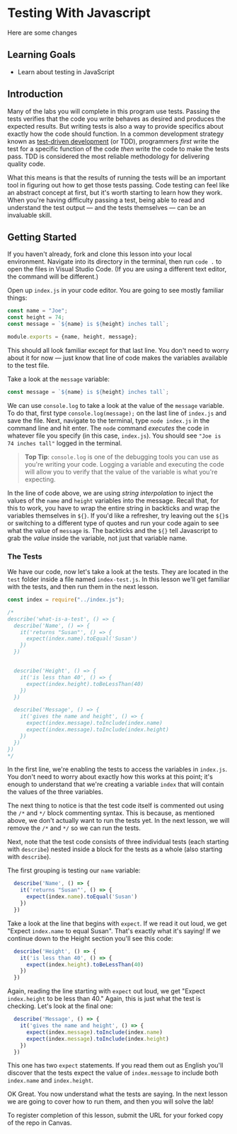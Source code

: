 # Testing With Javascript
Here are some changes
## Learning Goals

* Learn about testing in JavaScript

## Introduction

Many of the labs you will complete in this program use tests. Passing the tests
verifies that the code you write behaves as desired and produces the expected
results. But writing tests is also a way to provide specifics about exactly how
the code should function. In a common development strategy known as [test-driven
development][tdd] (or TDD), programmers _first_ write the test for a specific
function of the code _then_ write the code to make the tests pass. TDD is
considered the most reliable methodology for delivering quality code.

What this means is that the results of running the tests will be an important
tool in figuring out how to get those tests passing. Code testing can feel like
an abstract concept at first, but it's worth starting to learn how they work.
When you're having difficulty passing a test, being able to read and understand
the test output &mdash; and the tests themselves &mdash; can be an invaluable
skill.

## Getting Started

If you haven't already, fork and clone this lesson into your local environment.
Navigate into its directory in the terminal, then run `code .` to open the files
in Visual Studio Code. (If you are using a different text editor, the command
will be different.)

Open up `index.js` in your code editor. You are going to see mostly familiar
things:

```javascript
const name = "Joe";
const height = 74;
const message = `${name} is ${height} inches tall`;

module.exports = {name, height, message};
```

This should all look familiar except for that last line. You don't need to worry
about it for now &mdash; just know that line of code makes the variables
available to the test file.

Take a look at the `message` variable:

```js
const message = `${name} is ${height} inches tall`;
```

We can use `console.log` to take a look at the value of the `message` variable.
To do that, first type `console.log(message);` on the last line of `index.js`
and save the file. Next, navigate to the terminal, type `node index.js` in the
command line and hit enter. The `node` command _executes_ the code in whatever
file you specify (in this case, `index.js`). You should see `"Joe is 74 inches
tall"` logged in the terminal.

> **Top Tip**: `console.log` is one of the debugging tools you can use as you're writing your code. Logging a variable and executing the code will allow you to verify that the value of the variable is what you're expecting.

In the line of code above, we are using _string interpolation_ to inject the
values of the `name` and `height` variables into the message. Recall that, for
this to work, you have to wrap the entire string in backticks and wrap the
variables themselves in `${}`. If you'd like a refresher, try leaving out the
`${}`s or switching to a different type of quotes and run your code again to see
what the value of `message` is. The backticks and the `${}` tell Javascript to
grab the _value_ inside the variable, not just that variable name.

### The Tests

We have our code, now let's take a look at the tests. They are located in the
`test` folder inside a file named `index-test.js`. In this lesson we'll get
familiar with the tests, and then run them in the next lesson.

```javascript
const index = require("../index.js");

/*
describe('what-is-a-test', () => {
  describe('Name', () => {
    it('returns "Susan"', () => {
      expect(index.name).toEqual('Susan')
    })
  })


  describe('Height', () => {
    it('is less than 40', () => {
      expect(index.height).toBeLessThan(40)
    })
  })

  describe('Message', () => {
    it('gives the name and height', () => {
      expect(index.message).toInclude(index.name)
      expect(index.message).toInclude(index.height)
    })
  })
})
*/
```

In the first line, we're enabling the tests to access the variables in
`index.js`. You don't need to worry about exactly how this works at this point;
it's enough to understand that we're creating a variable `index` that will
contain the values of the three variables.

The next thing to notice is that the test code itself is commented out using the
`/*` and `*/` block commenting syntax. This is because, as mentioned above, we
don't actually want to run the tests yet. In the next lesson, we will remove the
`/*` and `*/` so we can run the tests.

Next, note that the test code consists of three individual tests (each starting
with `describe`) nested inside a block for the tests as a whole (also starting
with `describe`).

The first grouping is testing our `name` variable:

```javascript
  describe('Name', () => {
    it('returns "Susan"', () => {
      expect(index.name).toEqual('Susan')
    })
  })
```

Take a look at the line that begins with `expect`. If we read it out loud, we
get "Expect `index.name` to equal Susan". That's exactly what it's saying! If we
continue down to the Height section you'll see this code:

```javascript
  describe('Height', () => {
    it('is less than 40', () => {
      expect(index.height).toBeLessThan(40)
    })
  })
```

Again, reading the line starting with `expect` out loud, we get "Expect
`index.height` to be less than 40." Again, this is just what the test is
checking. Let's look at the final one:

```javascript
  describe('Message', () => {
    it('gives the name and height', () => {
      expect(index.message).toInclude(index.name)
      expect(index.message).toInclude(index.height)
    })
  })
```

This one has two `expect` statements. If you read them out as English you'll
discover that the tests expect the value of `index.message` to include both
`index.name` and `index.height`.

OK Great. You now understand what the tests are saying. In the next lesson we
are going to cover how to run them, and then you will solve the lab!

To register completion of this lesson, submit the URL for your forked copy of
the repo in Canvas.

[tdd]: https://en.wikipedia.org/wiki/Test-driven_development
